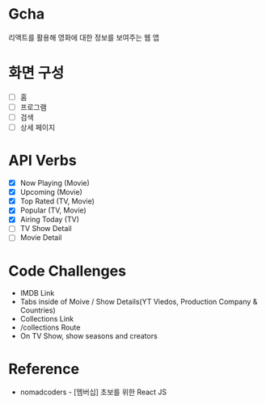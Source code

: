 # Gcha

리액트를 활용해 영화에 대한 정보를 보여주는 웹 앱

# 화면 구성

- [ ] 홈
- [ ] 프로그램
- [ ] 검색
- [ ] 상세 페이지

# API Verbs

- [x] Now Playing (Movie)
- [x] Upcoming (Movie)
- [x] Top Rated (TV, Movie)
- [x] Popular (TV, Movie)
- [x] Airing Today (TV)
- [ ] TV Show Detail
- [ ] Movie Detail

# Code Challenges

- IMDB Link
- Tabs inside of Moive / Show Details(YT Viedos, Production Company & Countries)
- Collections Link
- /collections Route
- On TV Show, show seasons and creators

# Reference

- nomadcoders - [멤버십] 초보를 위한 React JS